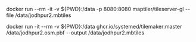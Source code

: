 docker run --rm -it -v ${PWD}:/data -p 8080:8080 maptiler/tileserver-gl --file /data/jodhpur2.mbtiles 

docker run -it --rm -v ${PWD}:/data ghcr.io/systemed/tilemaker:master /data/jodhpur2.osm.pbf --output /data/jodhpur2.mbtiles